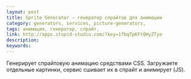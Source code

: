 ```yaml
---
layout: post
title: Sprite Generator — генератор спрайтов для анимации
category: generators, services, picture-generators, 
tags: анимация, генератор, спрайт, 
link: http://apps.stupid-studio.com/?key=1fbqTpKFtQHyZTye
description: 
keywords: 
---
```


<p>Генерирует спрайтовую анимацию средствами CSS. Загружаете отдельные картинки, сервис сшивает их в спрайт и анимирует (JS).</p>
